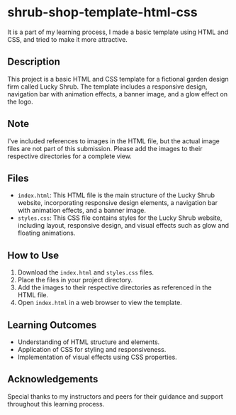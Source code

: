# shrub-shop-template-html-css
It is a part of my learning process, I made a basic template using HTML and CSS, and tried to make it more attractive.

## Description
This project is a basic HTML and CSS template for a fictional garden design firm called Lucky Shrub. The template includes a responsive design, navigation bar with animation effects, a banner image, and a glow effect on the logo. 

## Note
I've included references to images in the HTML file, but the actual image files are not part of this submission. Please add the images to their respective directories for a complete view.

## Files
- `index.html`: This HTML file is the main structure of the Lucky Shrub website, incorporating responsive design elements, a navigation bar with animation effects, and a banner image.
- `styles.css`: This CSS file contains styles for the Lucky Shrub website, including layout, responsive design, and visual effects such as glow and floating animations.

## How to Use
1. Download the `index.html` and `styles.css` files.
2. Place the files in your project directory.
3. Add the images to their respective directories as referenced in the HTML file.
4. Open `index.html` in a web browser to view the template.

## Learning Outcomes
- Understanding of HTML structure and elements.
- Application of CSS for styling and responsiveness.
- Implementation of visual effects using CSS properties.

## Acknowledgements
Special thanks to my instructors and peers for their guidance and support throughout this learning process.
